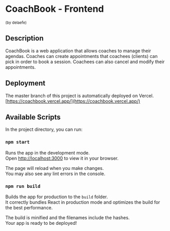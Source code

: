 # CoachBook - Frontend
<small>(by delaefe)</small>

## Description

CoachBook is a web application that allows coaches to manage their agendas. Coaches can create appointments that coachees (clients) can pick in order to book a session. Coachees can also cancel and modify their appointments.

## Deployment

The master branch of this project is automatically deployed on Vercel. <br>
[https://coachbook.vercel.app/](https://coachbook.vercel.app/)


## Available Scripts

In the project directory, you can run:

### `npm start`

Runs the app in the development mode.\
Open [http://localhost:3000](http://localhost:3000) to view it in your browser.

The page will reload when you make changes.\
You may also see any lint errors in the console.

### `npm run build`

Builds the app for production to the `build` folder.\
It correctly bundles React in production mode and optimizes the build for the best performance.

The build is minified and the filenames include the hashes.\
Your app is ready to be deployed!

